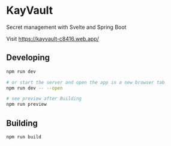 # KayVault

Secret management with Svelte and Spring Boot

Visit https://kayvault-c8416.web.app/

## Developing

```bash
npm run dev

# or start the server and open the app in a new browser tab
npm run dev -- --open

# see preview after Building
npm run preview
```

## Building

```bash
npm run build
```
